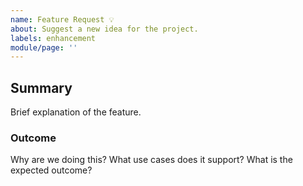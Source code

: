 ```yaml
---
name: Feature Request 💡
about: Suggest a new idea for the project.
labels: enhancement
module/page: ''
---
```

## Summary
Brief explanation of the feature.

### Outcome
Why are we doing this? What use cases does it support? What is the expected outcome?